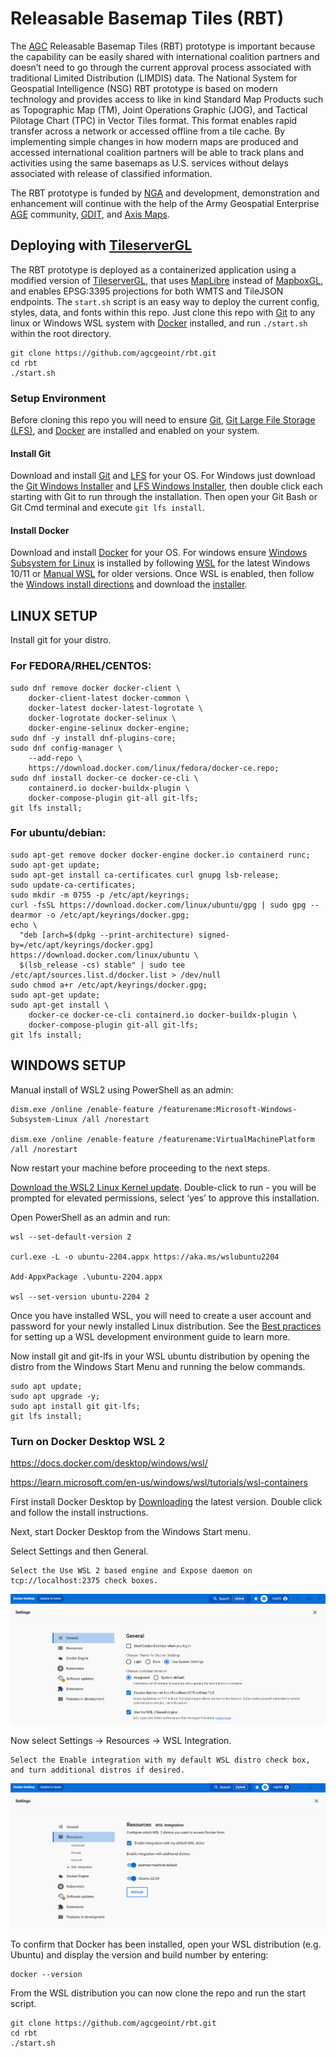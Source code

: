 # Releasable Basemap Tiles (RBT)

The [AGC](https://www.agc.army.mil/) Releasable Basemap Tiles (RBT) prototype is important because the capability can be easily shared with international coalition partners and doesn’t need to go through the current approval process associated with traditional Limited Distribution (LIMDIS) data. The National System for Geospatial Intelligence (NSG) RBT prototype is based on modern technology and provides access to like in kind Standard Map Products such as Topographic Map (TM), Joint Operations Graphic (JOG), and Tactical Pilotage Chart (TPC) in Vector Tiles format. This format enables rapid transfer across a network or accessed offline from a tile cache.  By implementing simple changes in how modern maps are produced and accessed international coalition partners will be able to track plans and activities using the same basemaps as U.S. services without delays associated with release of classified information.

The RBT prototype is funded by [NGA](https://www.nga.mil/) and development, demonstration and enhancement will continue with the help of the Army Geospatial Enterprise [AGE](https://www.agc.army.mil/Army-Geospatial-Enterprise/About/) community, [GDIT](https://www.gdit.com), and [Axis Maps](https://www.axismaps.com/).

## Deploying with [TileserverGL](https://github.com/acalcutt/tileserver-gl#maplibre-tileserver-gl)
The RBT prototype is deployed as a containerized application using a modified version of [TileserverGL](https://hub.docker.com/repository/registry-1.docker.io/mjj203/rbt/tags?page=1&ordering=last_updated), that uses [MapLibre](https://maplibre.org/) instead of [MapboxGL](https://www.mapbox.com/mapbox-gljs), and enables EPSG:3395 projections for both WMTS and TileJSON endpoints. The `start.sh` script is an easy way to deploy the current config, styles, data, and fonts within this repo. Just clone this repo with [Git](https://git-scm.com/) to any linux or Windows WSL system with [Docker](https://www.docker.com/) installed, and run `./start.sh` within the root directory.

```
git clone https://github.com/agcgeoint/rbt.git
cd rbt
./start.sh
```

### Setup Environment
Before cloning this repo you will need to ensure [Git](https://git-scm.com/downloads), [Git Large File Storage (LFS)](https://git-lfs.github.com/), and [Docker](https://docs.docker.com/get-docker/) are installed and enabled on your system. 

#### Install Git
Download and install [Git](https://git-scm.com/downloads) and [LFS](https://github.com/git-lfs/git-lfs/releases/tag/v3.3.0) for your OS. For Windows just download the [Git Windows Installer](https://github.com/git-for-windows/git/releases/download/v2.38.1.windows.1/Git-2.38.1-64-bit.exe) and [LFS Windows Installer](https://github.com/git-lfs/git-lfs/releases/download/v3.3.0/git-lfs-windows-v3.3.0.exe), then double click each starting with Git to run through the installation. Then open your Git Bash or Git Cmd terminal and execute `git lfs install`.

#### Install Docker
Download and install [Docker](https://docs.docker.com/get-docker/) for your OS. For windows ensure [Windows Subsystem for Linux](https://learn.microsoft.com/en-us/windows/wsl/) is installed by following [WSL](https://learn.microsoft.com/en-us/windows/wsl/install) for the latest Windows 10/11 or [Manual WSL](https://learn.microsoft.com/en-us/windows/wsl/install-manual) for older versions. Once WSL is enabled, then follow the [Windows install directions](https://docs.docker.com/desktop/install/windows-install/) and download the [installer](https://desktop.docker.com/win/main/amd64/Docker%20Desktop%20Installer.exe).

## LINUX SETUP
Install git for your distro.

### For FEDORA/RHEL/CENTOS:

```
sudo dnf remove docker docker-client \
    docker-client-latest docker-common \
    docker-latest docker-latest-logrotate \
    docker-logrotate docker-selinux \
    docker-engine-selinux docker-engine;
sudo dnf -y install dnf-plugins-core;
sudo dnf config-manager \
    --add-repo \
    https://download.docker.com/linux/fedora/docker-ce.repo;
sudo dnf install docker-ce docker-ce-cli \
    containerd.io docker-buildx-plugin \
    docker-compose-plugin git-all git-lfs;
git lfs install;
```

### For ubuntu/debian:

```
sudo apt-get remove docker docker-engine docker.io containerd runc;
sudo apt-get update;
sudo apt-get install ca-certificates curl gnupg lsb-release;
sudo update-ca-certificates; 
sudo mkdir -m 0755 -p /etc/apt/keyrings;
curl -fsSL https://download.docker.com/linux/ubuntu/gpg | sudo gpg --dearmor -o /etc/apt/keyrings/docker.gpg;
echo \
  "deb [arch=$(dpkg --print-architecture) signed-by=/etc/apt/keyrings/docker.gpg] https://download.docker.com/linux/ubuntu \
  $(lsb_release -cs) stable" | sudo tee /etc/apt/sources.list.d/docker.list > /dev/null
sudo chmod a+r /etc/apt/keyrings/docker.gpg;
sudo apt-get update;
sudo apt-get install \
    docker-ce docker-ce-cli containerd.io docker-buildx-plugin \
    docker-compose-plugin git-all git-lfs;
git lfs install;
```

## WINDOWS SETUP

Manual install of WSL2 using PowerShell as an admin:

```
dism.exe /online /enable-feature /featurename:Microsoft-Windows-Subsystem-Linux /all /norestart

dism.exe /online /enable-feature /featurename:VirtualMachinePlatform /all /norestart
```
Now restart your machine before proceeding to the next steps.

[Download the WSL2 Linux Kernel update](https://wslstorestorage.blob.core.windows.net/wslblob/wsl_update_x64.msi). Double-click to run - you will be prompted for elevated permissions, select ‘yes’ to approve this installation.

Open PowerShell as an admin and run:

```
wsl --set-default-version 2

curl.exe -L -o ubuntu-2204.appx https://aka.ms/wslubuntu2204

Add-AppxPackage .\ubuntu-2204.appx

wsl --set-version ubuntu-2204 2
```

Once you have installed WSL, you will need to create a user account and password for your newly installed Linux distribution. See the [Best practices](https://learn.microsoft.com/en-us/windows/wsl/setup/environment#set-up-your-linux-username-and-password) for setting up a WSL development environment guide to learn more.

Now install git and git-lfs in your WSL ubuntu distribution by opening the distro from the Windows Start Menu and running the below commands.

```
sudo apt update;
sudo apt upgrade -y;
sudo apt install git git-lfs;
git lfs install;
```
### Turn on Docker Desktop WSL 2

https://docs.docker.com/desktop/windows/wsl/

https://learn.microsoft.com/en-us/windows/wsl/tutorials/wsl-containers

First install Docker Desktop by [Downloading](https://desktop.docker.com/win/main/amd64/Docker%20Desktop%20Installer.exe) the latest version. Double click and follow the install instructions.

Next, start Docker Desktop from the Windows Start menu.

Select Settings and then General.

    Select the Use WSL 2 based engine and Expose daemon on tcp://localhost:2375 check boxes.
    
![settings general](./settings_general.png)

Now select Settings -> Resources -> WSL Integration.

    Select the Enable integration with my default WSL distro check box, and turn additional distros if desired.

![wsl integration](./wsl_integration.png)

To confirm that Docker has been installed, open your WSL distribution (e.g. Ubuntu) and display the version and build number by entering:

```
docker --version
```

From the WSL distribution you can now clone the repo and run the start script.

```
git clone https://github.com/agcgeoint/rbt.git
cd rbt
./start.sh
```
